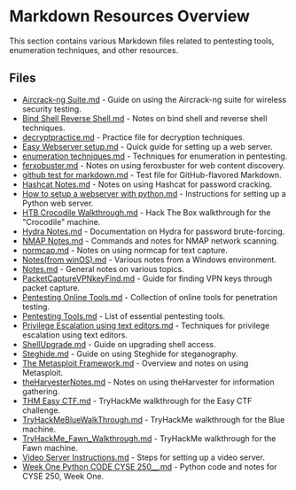 # Markdown Resources Overview

This section contains various Markdown files related to pentesting tools, enumeration techniques, and other resources.

## Files

- [Aircrack-ng Suite.md](Aircrack-ng%20Suite.md) - Guide on using the Aircrack-ng suite for wireless security testing.
- [Bind Shell Reverse Shell.md](Bind%20Shell%20Reverse%20Shell.md) - Notes on bind shell and reverse shell techniques.
- [decryptpractice.md](decryptpractice.md) - Practice file for decryption techniques.
- [Easy Webserver setup.md](Easy%20Webserver%20setup.md) - Quick guide for setting up a web server.
- [enumeration techniques.md](enumeration%20tecniques.md) - Techniques for enumeration in pentesting.
- [ferxobuster.md](ferxobuster.md) - Notes on using feroxbuster for web content discovery.
- [github test for markdown.md](github%20test%20for%20markdown.md) - Test file for GitHub-flavored Markdown.
- [Hashcat Notes.md](Hashcat%20Notes.md) - Notes on using Hashcat for password cracking.
- [How to setup a webserver with python.md](How%20to%20setup%20a%20webserver%20with%20python.md) - Instructions for setting up a Python web server.
- [HTB Crocodile Walkthrough.md](HTB%20Crocodile%20Walkthrough.md) - Hack The Box walkthrough for the "Crocodile" machine.
- [Hydra Notes.md](Hydra%20Notes.md) - Documentation on Hydra for password brute-forcing.
- [NMAP Notes.md](NMAP%20Notes.md) - Commands and notes for NMAP network scanning.
- [normcap.md](normcap.md) - Notes on using normcap for text capture.
- [Notes(from winOS).md](Notes(from%20winOS).md) - Various notes from a Windows environment.
- [Notes.md](Notes.md) - General notes on various topics.
- [PacketCaptureVPNkeyFind.md](PacketCaptureVPNkeyFind.md) - Guide for finding VPN keys through packet capture.
- [Pentesting Online Tools.md](Pentesting%20Online%20Tools.md) - Collection of online tools for penetration testing.
- [Pentesting Tools.md](Pentesting%20Tools.md) - List of essential pentesting tools.
- [Privilege Escalation using text editors.md](Privilege%20Escalation%20using%20text%20editors.md) - Techniques for privilege escalation using text editors.
- [ShellUpgrade.md](ShellUpgrade.md) - Guide on upgrading shell access.
- [Steghide.md](Steghide.md) - Guide on using Steghide for steganography.
- [The Metasploit Framework.md](The%20Metasploit%20Framework.md) - Overview and notes on using Metasploit.
- [theHarvesterNotes.md](theHarvesterNotes.md) - Notes on using theHarvester for information gathering.
- [THM Easy CTF.md](THM%20Easy%20CTF.md) - TryHackMe walkthrough for the Easy CTF challenge.
- [TryHackMeBlueWalkThrough.md](TryHackMeBlueWalkThrough.md) - TryHackMe walkthrough for the Blue machine.
- [TryHackMe_Fawn_Walkthrough.md](TryHackMe_Fawn_Walkthrough.md) - TryHackMe walkthrough for the Fawn machine.
- [Video Server Instructions.md](Video%20Server%20Instructions.md) - Steps for setting up a video server.
- [Week One Python CODE CYSE 250__.md](Week%20One%20Python%20CODE%20CYSE%20250__.md) - Python code and notes for CYSE 250, Week One.
